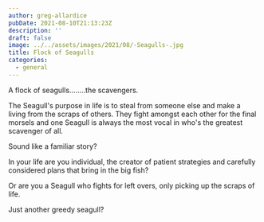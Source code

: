 ```yaml
---
author: greg-allardice
pubDate: 2021-08-10T21:13:23Z
description: ''
draft: false
image: ../../assets/images/2021/08/-Seagulls-.jpg
title: Flock of Seagulls
categories:
  - general
---
```


A flock of seagulls........the scavengers.

The Seagull's purpose in life is to steal from someone else and make a living from the scraps of others. They fight amongst each other for the final morsels and one Seagull is always the most vocal in who's the greatest scavenger of all.

Sound like a familiar story?

In your life are you individual, the creator of patient strategies and carefully considered plans that bring in the big fish?

Or are you a Seagull who fights for left overs, only picking up the scraps of life.

Just another greedy seagull?
